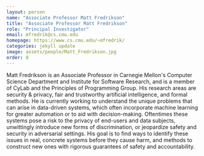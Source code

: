 ```yaml
---
layout: person
name: "Associate Professor Matt Fredrikson"
title: "Associate Professor Matt Fredrikson"
role: "Principal Investigator"
email: mfredrik@cs.cmu.edu
homepage: https://www.cs.cmu.edu/~mfredrik/
categories: jekyll update
image: assets/people/Matt_Fredrikson.jpg
order: 8
---
```

Matt Fredrikson is an Associate Professor in Carnegie Mellon's Computer Science Department and Institute for Software Research, and is a member of CyLab and the Principles of Programming Group. His research areas are security & privacy, fair and trustworthy artificial intelligence, and formal methods. He is currently working to understand the unique problems that can arise in data-driven systems, which often incorporate machine learning for greater automation or to aid with decision-making. Oftentimes these systems pose a risk to the privacy of end-users and data subjects, unwittingly introduce new forms of discrimination, or jeopardize safety and security in adversarial settings. His goal is to find ways to identify these issues in real, concrete systems before they cause harm, and methods to construct new ones with rigorous guarantees of safety and accountability.
